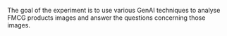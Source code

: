 The goal of the experiment is to use various GenAI techniques to analyse FMCG products images and answer the questions concerning those images.
